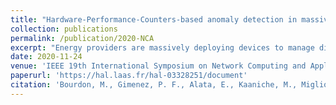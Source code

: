 ```yaml
---
title: "Hardware-Performance-Counters-based anomaly detection in massively deployed smart industrial devices"
collection: publications
permalink: /publication/2020-NCA
excerpt: "Energy providers are massively deploying devices to manage distributed resources or equipment. These devices are used for example to manage the energy of smart factories efficiently or to monitor the infrastructure of smart-grids. By design, they typically exhibit homogeneous behavior, with similar software and hardware architecture. Unfortunately, these devices are also of interest to attackers aiming to develop botnets or compromise companies' security. This paper presents a new protection approach based on Hardware Performance Counters (HPC) to detect anomalies in massively deployed devices. These HPC are processed using outlier detection algorithms. Compared to existing solutions, we propose a lightweight approach based on a comparative analysis of devices' HPC without relying on the modeling of the software applications running on the devices. To assess the relevance and the effectiveness of the approach, a thorough experimental analysis is carried out in a representative industrial-type environment, sampling the data from 100 Raspberry Pi to simulate about 10,000 devices deployed simultaneously. The results show high detection and performance efficiency under different software profiles and attack payloads. Moreover, the calibration of the approach depends primarily on the hardware rather than the application software running on the devices. It should ease its deployment in an operational environment."
date: 2020-11-24
venue: 'IEEE 19th International Symposium on Network Computing and Applications (NCA)'
paperurl: 'https://hal.laas.fr/hal-03328251/document'
citation: 'Bourdon, M., Gimenez, P. F., Alata, E., Kaaniche, M., Migliore, V., Nicomette, V., & Laarouchi, Y. (2020, November). Hardware-Performance-Counters-based anomaly detection in massively deployed smart industrial devices. In 2020 IEEE 19th International Symposium on Network Computing and Applications (NCA) (pp. 1-8). IEEE.'
---
```

